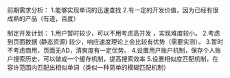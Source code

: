 前期需求分析：
  1.能够实现单词的迅速查找
  2.有一定的开发价值，因为已经有很成熟的产品（有道，百度）


制定开发计划：
  1.用户暂时较少，可以不用考虑高并发 ，实现难度较小。
  2.考虑到页面数据 (静态资源) 较少，响应速度理论上会比较有优势（需要实测）。
  3.暂时不考虑商用，页面无AD，清爽度有一定优势。
  4.设置用户账户机制，保存个人账户搜索历史，可以做成一个缓存机制，提高搜索效率
  5.设置相似度匹配机制，在容许范围内匹配出相似单词（类似一种简单的模糊匹配机制）



